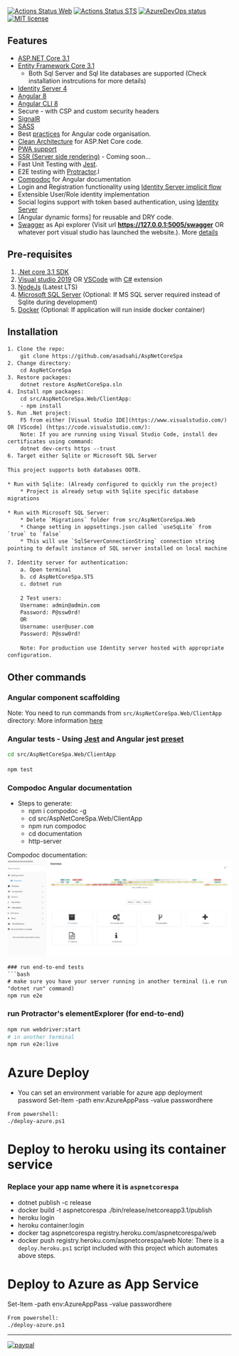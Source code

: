 [![Actions Status Web](https://github.com/asadsahi/aspnetcorespa/workflows/Web/badge.svg)](https://github.com/asadsahi/aspnetcorespa/actions?query=workflow%3AWEB)
[![Actions Status STS](https://github.com/asadsahi/aspnetcorespa/workflows/STS/badge.svg)](https://github.com/asadsahi/aspnetcorespa/actions?query=workflow%3ASTS)
[![AzureDevOps status](https://asadsahi.visualstudio.com/_apis/public/build/definitions/a1519ab8-9104-47eb-96cc-6c37519c8b69/7/badge)](https://asadsahi.visualstudio.com/playground/_build/index?context=allDefinitions&path=%5C&definitionId=7&_a=completed)
[![MIT license](http://img.shields.io/badge/license-MIT-brightgreen.svg)](http://opensource.org/licenses/MIT)

## Features

- [ASP.NET Core 3.1](http://www.dot.net/)
- [Entity Framework Core 3.1](https://docs.efproject.net/en/latest/)
  - Both Sql Server and Sql lite databases are supported (Check installation instrcutions for more details)
- [Identity Server 4](http://identityserver.io/)
- [Angular 8](https://angular.io/)
- [Angular CLI 8](https://cli.angular.io/)
- Secure - with CSP and custom security headers
- [SignalR](https://github.com/aspnet/SignalR/)
- [SASS](http://sass-lang.com/)
- Best [practices](https://angular.io/docs/ts/latest/guide/style-guide.html) for Angular code organisation.
- [Clean Architecture](https://github.com/ardalis/CleanArchitecture) for ASP.Net Core code.
- [PWA support](https://developers.google.com/web/progressive-web-apps/)
- [SSR (Server side rendering)](https://angular.io/guide/universal) - Coming soon...
- Fast Unit Testing with [Jest](https://facebook.github.io/jest/).
- E2E testing with [Protractor](http://www.protractortest.org).l
- [Compodoc](https://compodoc.github.io/compodoc/) for Angular documentation
- Login and Registration functionality using [Identity Server implicit flow](http://identityserver.io/)
- Extensible User/Role identity implementation
- Social logins support with token based authentication, using [Identity Server](http://identityserver.io/)
- [Angular dynamic forms] for reusable and DRY code.
- [Swagger](http://swagger.io/) as Api explorer (Visit url **https://127.0.0.1:5005/swagger** OR whatever port visual studio has launched the website.). More [details](https://github.com/domaindrivendev/Swashbuckle.AspNetCore)

## Pre-requisites

1. [.Net core 3.1 SDK](https://www.microsoft.com/net/core#windows)
2. [Visual studio 2019](https://www.visualstudio.com/) OR [VSCode](https://code.visualstudio.com/) with [C#](https://marketplace.visualstudio.com/items?itemName=ms-vscode.csharp) extension
3. [NodeJs](https://nodejs.org/en/) (Latest LTS)
4. [Microsoft SQL Server](https://www.microsoft.com/en-us/sql-server/sql-server-2017) (Optional: If MS SQL server required instead of Sqlite during development)
5. [Docker](https://www.docker.com/) (Optional: If application will run inside docker container)

## Installation

```
1. Clone the repo:
    git clone https://github.com/asadsahi/AspNetCoreSpa
2. Change directory:
    cd AspNetCoreSpa
3. Restore packages:
    dotnet restore AspNetCoreSpa.sln
4. Install npm packages:
    cd src/AspNetCoreSpa.Web/ClientApp:
    - npm install
5. Run .Net project:
    F5 from either [Visual Studio IDE](https://www.visualstudio.com/) OR [VScode] (https://code.visualstudio.com/):
    Note: If you are running using Visual Studio Code, install dev certificates using command:
    dotnet dev-certs https --trust
6. Target either Sqlite or Microsoft SQL Server

This project supports both databases OOTB.

* Run with Sqlite: (Already configured to quickly run the project)
    * Project is already setup with Sqlite specific database migrations

* Run with Microsoft SQL Server:
    * Delete `Migrations` folder from src/AspNetCoreSpa.Web
    * Change setting in appsettings.json called `useSqLite` from `true` to `false`
    * This will use `SqlServerConnectionString` connection string pointing to default instance of SQL server installed on local machine

7. Identity server for authentication:
    a. Open terminal
    b. cd AspNetCoreSpa.STS
    c. dotnet run

	2 Test users:
	Username: admin@admin.com
	Password: P@ssw0rd!
	OR
	Username: user@user.com
	Password: P@ssw0rd!

    Note: For production use Identity server hosted with appropriate configuration.
```

## Other commands

### Angular component scaffolding

Note: You need to run commands from `src/AspNetCoreSpa.Web/ClientApp` directory: More information [here](https://angular.io/cli)

### Angular tests - Using [Jest](https://jestjs.io/en/) and Angular jest [preset](https://github.com/thymikee/jest-preset-angular)

```bash
cd src/AspNetCoreSpa.Web/ClientApp

npm test
```

### Compodoc Angular documentation

- Steps to generate:
  - npm i compodoc -g
  - cd src/AspNetCoreSpa.Web/ClientApp
  - npm run compodoc
  - cd documentation
  - http-server

Compodoc documentation: ![alt text](compodoc.jpg "compodoc documentation")

````
### run end-to-end tests
```bash
# make sure you have your server running in another terminal (i.e run "dotnet run" command)
npm run e2e
````

### run Protractor's elementExplorer (for end-to-end)

```bash
npm run webdriver:start
# in another terminal
npm run e2e:live
```

# Azure Deploy

- You can set an environment variable for azure app deployment password
  Set-Item -path env:AzureAppPass -value passwordhere

```
From powershell:
./deploy-azure.ps1
```

# Deploy to heroku using its container service

### Replace your app name where it is `aspnetcorespa`

- dotnet publish -c release
- docker build -t aspnetcorespa ./bin/release/netcoreapp3.1/publish
- heroku login
- heroku container:login
- docker tag aspnetcorespa registry.heroku.com/aspnetcorespa/web
- docker push registry.heroku.com/aspnetcorespa/web
  Note: There is a `deploy.heroku.ps1` script included with this project which automates above steps.

# Deploy to Azure as App Service

Set-Item -path env:AzureAppPass -value passwordhere

```
From powershell:
./deploy-azure.ps1
```

---

[![paypal](https://www.paypalobjects.com/en_US/i/btn/btn_donateCC_LG.gif)](https://www.paypal.com/cgi-bin/webscr?cmd=_s-xclick&hosted_button_id=RB7XESV8CP7GW)
